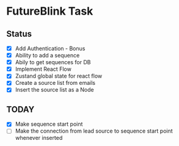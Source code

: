 # FutureBlink Task

## Status

- [x] Add Authentication - Bonus
- [x] Ability to add a sequence
- [x] Abily to get sequences for DB
- [x] Implement React Flow
- [x] Zustand global state for react flow
- [x] Create a source list from emails
- [x] Insert the source list as a Node

## TODAY

- [x] Make sequence start point
- [ ] Make the connection from lead source to sequence start point whenever inserted
